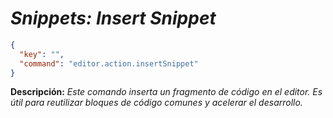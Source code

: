 <!-- Autor: Daniel Benjamin Perez Morales -->
<!-- GitHub: https://github.com/DanielPerezMoralesDev13 -->
<!-- Correo electrónico: danielperezdev@proton.me -->

# ***Snippets: Insert Snippet***

```json
{
  "key": "",
  "command": "editor.action.insertSnippet"
}
```

**Descripción:** *Este comando inserta un fragmento de código en el editor. Es útil para reutilizar bloques de código comunes y acelerar el desarrollo.*
